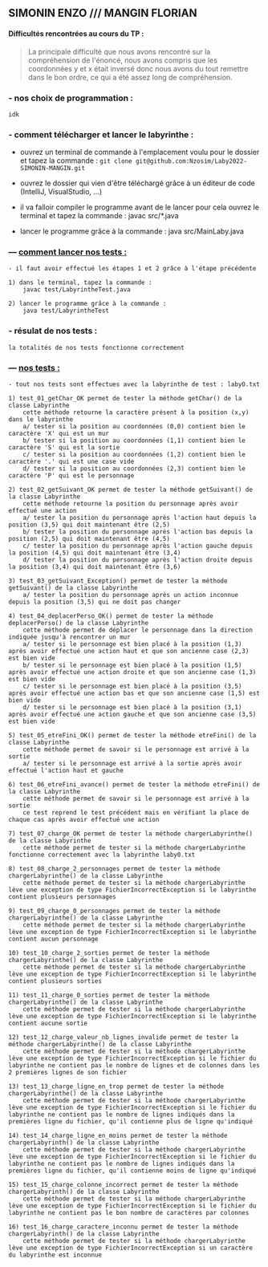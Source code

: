 ## SIMONIN ENZO  ///  MANGIN FLORIAN

#### Difficultés rencontrées au cours du TP :
   > La principale difficulté que nous avons rencontré sur la compréhension de l'énoncé, 
   > nous avons compris que les coordonnées y et x était inversé donc nous avons du tout remettre dans le bon ordre, 
   > ce qui a été assez long de compréhension.

### - nos choix de programmation :

    idk

### - comment télécharger et lancer le labyrinthe :

- ouvrez un terminal de commande à l'emplacement voulu pour le dossier et tapez la commande :
  `git clone git@github.com:Nzosim/Laby2022-SIMONIN-MANGIN.git`


- ouvrez le dossier qui vien d'être téléchargé grâce à un éditeur de code (IntelliJ, VisualStudio, ...)


- il va falloir compiler le programme avant de le lancer pour cela ouvrez le terminal et tapez la commande :
  javac src/*.java


- lancer le programme grâce à la commande :
  java src/MainLaby.java

### — [comment lancer nos tests :](https://github.com/Nzosim/Laby2022-SIMONIN-MANGIN/blob/main/test/LabyrintheTest.java)

    - il faut avoir effectué les étapes 1 et 2 grâce à l'étape précédente 
    
    1) dans le terminal, tapez la commande :
        javac test/LabyrintheTest.java

    2) lancer le programme grâce à la commande :
        java test/LabyrintheTest

### - résulat de nos tests :
    la totalités de nos tests fonctionne correctement

### — [nos tests :](https://github.com/Nzosim/Laby2022-SIMONIN-MANGIN/blob/main/test/LabyrintheTest.java)
    - tout nos tests sont effectues avec la labyrinthe de test : labyO.txt

    1) test_01_getChar_OK permet de tester la méthode getChar() de la classe Labyrinthe
        cette méthode retourne la caractère présent à la position (x,y) dans le labyrinthe
        a/ tester si la position au coordonnées (0,0) contient bien le caractère 'X' qui est un mur
        b/ tester si la position au coordonnées (1,1) contient bien le caractère 'S' qui est la sortie
        c/ tester si la position au coordonnées (1,2) contient bien le caractère '.' qui est une case vide
        d/ tester si la position au coordonnées (2,3) contient bien le caractère 'P' qui est le personnage

    2) test_02_getSuivant_OK permet de tester la méthode getSuivant() de la classe Labyrinthe
        cette méthode retourne la position du personnage après avoir effectué une action
        a/ tester la position du personnage après l'action haut depuis la position (3,5) qui doit maintenant être (2,5)
        b/ tester la position du personnage après l'action bas depuis la position (2,5) qui doit maintenant être (4,5)
        c/ tester la position du personnage après l'action gauche depuis la position (4,5) qui doit maintenant être (3,4)
        d/ tester la position du personnage après l'action droite depuis la position (3,4) qui doit maintenant être (3,6)

    3) test_03_getSuivant_Exception() permet de tester la méthode getSuivant() de la classe Labyrinthe 
        a/ tester la position du personnage après un action inconnue depuis la position (3,5) qui ne doit pas changer

    4) test_04_deplacerPerso_OK() permet de tester la méthode deplacerPerso() de la classe Labyrinthe
        cette méthode permet de déplacer le personnage dans la direction indiquée jusqu'à rencontrer un mur
        a/ tester si le personnage est bien placé à la position (1,3) après avoir effectué une action haut et que son ancienne case (2,3) est bien vide
        b/ tester si le personnage est bien placé à la position (1,5) après avoir effectué une action droite et que son ancienne case (1,3) est bien vide
        c/ tester si le personnage est bien placé à la position (3,5) après avoir effectué une action bas et que son ancienne case (1,5) est bien vide
        d/ tester si le personnage est bien placé à la position (3,1) après avoir effectué une action gauche et que son ancienne case (3,5) est bien vide

    5) test_05_etreFini_OK() permet de tester la méthode etreFini() de la classe Labyrinthe
        cette méthode permet de savoir si le personnage est arrivé à la sortie
        a/ tester si le personnage est arrivé à la sortie après avoir effectué l'action haut et gauche

    6) test_06_etreFini_avance() permet de tester la méthode etreFini() de la classe Labyrinthe
        cette méthode permet de savoir si le personnage est arrivé à la sortie
        ce test reprend le test précédent mais en vérifiant la place de chaque cas après avoir effectué une action

    7) test_07_charge_OK permet de tester la méthode chargerLabyrinthe() de la classe Labyrinthe
        cette méthode permet de tester si la méthode chargerLabyrinthe fonctionne correctement avec la labyrinthe laby0.txt

    8) test_08_charge_2_personnages permet de tester la méthode chargerLabyrinthe() de la classe Labyrinthe
        cette méthode permet de tester si la méthode chargerLabyrinthe lève une exception de type FichierIncorrectException si le labyrinthe contient plusieurs personnages

    9) test_09_charge_0_personnages permet de tester la méthode chargerLabyrinthe() de la classe Labyrinthe
        cette méthode permet de tester si la méthode chargerLabyrinthe lève une exception de type FichierIncorrectException si le labyrinthe contient aucun personnage

    10) test_10_charge_2_sorties permet de tester la méthode chargerLabyrinthe() de la classe Labyrinthe
        cette méthode permet de tester si la méthode chargerLabyrinthe lève une exception de type FichierIncorrectException si le labyrinthe contient plusieurs sorties

    11) test_11_charge_0_sorties permet de tester la méthode chargerLabyrinthe() de la classe Labyrinthe
        cette méthode permet de tester si la méthode chargerLabyrinthe lève une exception de type FichierIncorrectException si le labyrinthe contient aucune sortie
    
    12) test_12_charge_valeur_nb_lignes_invalide permet de tester la méthode chargerLabyrinthe() de la classe Labyrinthe
        cette méthode permet de tester si la méthode chargerLabyrinthe lève une exception de type FichierIncorrectException si le fichier du labyrinthe ne contient pas le nombre de lignes et de colonnes dans les 2 premières lignes de son fichier
    
    13) test_13_charge_ligne_en_trop permet de tester la méthode chargerLabyrinthe() de la classe Labyrinthe
        cette méthode permet de tester si la méthode chargerLabyrinthe lève une exception de type FichierIncorrectException si le fichier du labyrinthe ne contient pas le nombre de lignes indiqués dans la premières ligne du fichier, qu'il contienne plus de ligne qu'indiqué

    14) test_14_charge_ligne_en_moins permet de tester la méthode chargerLabyrinth() de la classe Labyrinthe
        cette méthode permet de tester si la méthode chargerLabyrinthe lève une exception de type FichierIncorrectException si le fichier du labyrinthe ne contient pas le nombre de lignes indiqués dans la premières ligne du fichier, qu'il contienne moins de ligne qu'indiqué

    15) test_15_charge_colonne_incorrect permet de tester la méthode chargerLabyrinth() de la classe Labyrinthe
        cette méthode permet de tester si la méthode chargerLabyrinthe lève une exception de type FichierIncorrectException si le fichier du labyrinthe ne contient pas le bon nombre de caractères par colonnes
    
    16) test_16_charge_caractere_inconnu permet de tester la méthode chargerLabyrinth() de la classe Labyrinthe
        cette méthode permet de tester si la méthode chargerLabyrinthe lève une exception de type FichierIncorrectException si un caractère du labyrinthe est inconnue
